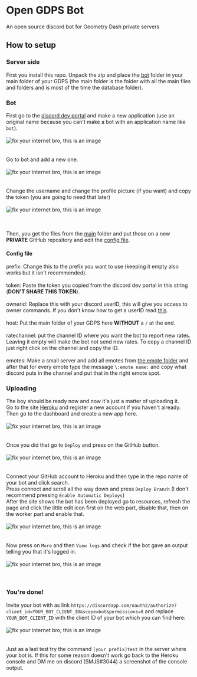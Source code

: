 # Open GDPS Bot
An open source discord bot for Geometry Dash private servers

## How to setup

### Server side
First you install this repo. Unpack the zip and place the [bot](bot/) folder in your main folder of your GDPS (the main folder is the folder with all the main files and folders and is most of the time the database folder).

### Bot
First go to the [discord dev portal](https://discordapp.com/developers/applications/) and make a new application (use an original name because you can't make a bot with an application name like `bot`).
<br><br>
![fix your internet bro, this is an image](https://smjs.eu/dibot/img1.png)
<br><br><br>
Go to bot and add a new one.
<br><br>
![fix your internet bro, this is an image](https://smjs.eu/dibot/img2.png)
<br><br><br>
Change the username and change the profile picture (if you want) and copy the token (you are going to need that later)
<br><br>
![fix your internet bro, this is an image](https://smjs.eu/dibot/img3.png)
<br><br><br>

Then, you get the files from the [main](main/) folder and put those on a new **PRIVATE** GitHub repository and edit the [config file](main/config.json).

#### Config file
prefix: Change this to the prefix you want to use (keeping it empty also works but it isn't recommended).<br><br>
token: Paste the token you copied from the discord dev portal in this string (**DON'T SHARE THIS TOKEN**).<br><br>
ownerid: Replace this with your discord userID, this will give you access to owner commands. If you don't know how to get a userID read [this](https://support.discordapp.com/hc/nl/articles/360000291932).<br><br>
host: Put the main folder of your GDPS here **WITHOUT** a `/` at the end.<br><br>
ratechannel: put the channel ID where you want the bot to report new rates. Leaving it empty will make the bot not send new rates. To copy a channel ID just right click on the channel and copy the ID.<br><br>
emotes: Make a small server and add all emotes from [the emote folder](emotes/) and after that for every emote type the message `\:emote name:` and copy what discord puts in the channel and put that in the right emote spot.

### Uploading
The boy should be ready now and now it's just a matter of uploading it.  
Go to the site [Heroku](https://heroku.com) and register a new account if you haven't already.  
Then go to the dashboard and create a new app here.
<br><br>
![fix your internet bro, this is an image](https://smjs.eu/dibot/img4.png)
<br><br><br>
Once you did that go to `Deploy` and press on the GitHub button.
<br><br>
![fix your internet bro, this is an image](https://smjs.eu/dibot/img5.png)
<br><br><br>
Connect your GitHub account to Heroku and then type in the repo name of your bot and click search.  
Press connect and scroll all the way down and press `Deploy Branch` (I don't recommend pressing `Enable Automatic Deploys`)  
After the site shows the bot has been deployed go to resources, refresh the page and click the little edit icon first on the web part, disable that, then on the worker part and enable that.
<br><br>
![fix your internet bro, this is an image](https://smjs.eu/dibot/img6.png)
<br><br><br>
Now press on `More` and then `View logs` and check if the bot gave an output telling you that it's logged in.
<br><br>
![fix your internet bro, this is an image](https://smjs.eu/dibot/img7.png)
<br><br><br>

### You're done!
Invite your bot with as link `https://discordapp.com/oauth2/authorize?client_id=YOUR_BOT_CLIENT_ID&scope=bot&permissions=8` and replace `YOUR_BOT_CLIENT_ID` with the client ID of your bot which you can find here:
<br><br>
![fix your internet bro, this is an image](https://smjs.eu/dibot/img8.png)
<br><br><br>
Just as a last test try the command `[your prefix]test` in the server where your bot is. If this for some reason doesn't work go back to the Heroku console and DM me on discord (SMJS#3044) a screenshot of the console output.
